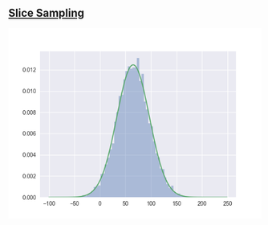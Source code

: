 ## [Slice Sampling](https://en.wikipedia.org/wiki/Slice_sampling) 


[![Result](result.png)](result.png)



